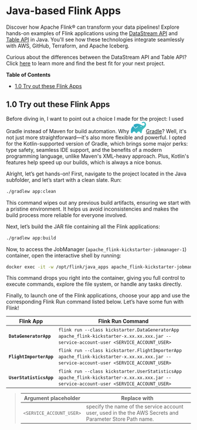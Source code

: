 # Java-based Flink Apps
Discover how Apache Flink® can transform your data pipelines! Explore hands-on examples of Flink applications using the [DataStream API](https://nightlies.apache.org/flink/flink-docs-master/docs/learn-flink/datastream_api/) and [Table API](https://nightlies.apache.org/flink/flink-docs-master/docs/dev/table/overview/) in Java. You'll see how these technologies integrate seamlessly with AWS, GitHub, Terraform, and Apache Iceberg.

Curious about the differences between the DataStream API and Table API? Click [here](../.blog/datastream-vs-table-api.md) to learn more and find the best fit for your next project.

**Table of Contents**

<!-- toc -->
+ [1.0 Try out these Flink Apps](#10-try-out-these-flink-apps)
<!-- tocstop -->

## 1.0 Try out these Flink Apps
Before diving in, I want to point out a choice I made for the project: I used Gradle instead of Maven for build automation. Why ![gradle](../.blog/images/gradle-logo.png)[Gradle](https://gradle.com/)? Well, it's not just more straightforward—it's also more flexible and powerful. I opted for the Kotlin-supported version of Gradle, which brings some major perks: type safety, seamless IDE support, and the benefits of a modern programming language, unlike Maven's XML-heavy approach. Plus, Kotlin's features help speed up our builds, which is always a nice bonus.

Alright, let’s get hands-on! First, navigate to the project located in the Java subfolder, and let’s start with a clean slate. Run:

```bash
./gradlew app:clean
```

This command wipes out any previous build artifacts, ensuring we start with a pristine environment. It helps us avoid inconsistencies and makes the build process more reliable for everyone involved.

Next, let’s build the JAR file containing all the Flink applications:

```bash
./gradlew app:build
```

Now, to access the JobManager (`apache_flink-kickstarter-jobmanager-1`) container, open the interactive shell by running:
```bash
docker exec -it -w /opt/flink/java_apps apache_flink-kickstarter-jobmanager-1 /bin/bash
```

This command drops you right into the container, giving you full control to execute commands, explore the file system, or handle any tasks directly.

Finally, to launch one of the Flink applications, choose your app and use the corresponding Flink Run command listed below. Let’s have some fun with Flink!

Flink App|Flink Run Command
-|-
**`DataGeneratorApp`**|`flink run --class kickstarter.DataGeneratorApp apache_flink-kickstarter-x.xx.xx.xxx.jar --service-account-user <SERVICE_ACCOUNT_USER>`
**`FlightImporterApp`**|`flink run --class kickstarter.FlightImporterApp apache_flink-kickstarter-x.xx.xx.xxx.jar --service-account-user <SERVICE_ACCOUNT_USER>`
**`UserStatisticsApp`**|`flink run --class kickstarter.UserStatisticsApp apache_flink-kickstarter-x.xx.xx.xxx.jar --service-account-user <SERVICE_ACCOUNT_USER>`

> Argument placeholder|Replace with
> -|-
> `<SERVICE_ACCOUNT_USER>`|specify the name of the service account user, used in the the AWS Secrets and Parameter Store Path name.